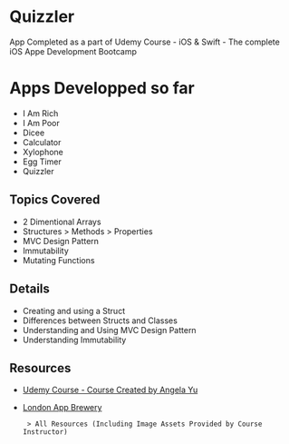 # Quizzler
App Completed as a part of Udemy Course - iOS &amp; Swift - The complete iOS Appe Development Bootcamp


# Apps Developped so far
 - I Am Rich 
 - I Am Poor
 - Dicee
 - Calculator
 - Xylophone
 - Egg Timer
 - Quizzler


## Topics Covered
 - 2 Dimentional Arrays
 - Structures
       > Methods
       > Properties
 - MVC Design Pattern
 - Immutability
 - Mutating Functions 

## Details
 - Creating and using a Struct
 - Differences between Structs and Classes
 - Understanding and Using MVC Design Pattern
 - Understanding Immutability

## Resources
- [Udemy Course - Course Created by Angela Yu](https://www.udemy.com/course/ios-13-app-development-bootcamp/)
- [London App Brewery](https://www.londonappbrewery.com)

       > All Resources (Including Image Assets Provided by Course Instructor) 
